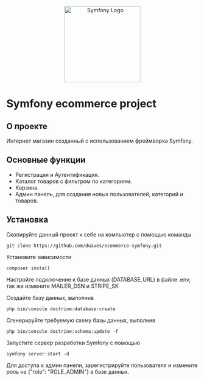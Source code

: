 <p align="center"><img src="https://symfony.com/logos/symfony_white_03.png" width="200" alt="Symfony Logo"></p>

# Symfony ecommerce project

## О проекте

Интернет магазин cозданный с использованием фреймворка Symfony.

## Основные функции

- Регистрация и Аутентификация.
- Каталог товаров с фильтром по категориям.
- Корзина.
- Админ панель, для создания новых пользователей, категорий и товаров.


## Установка

Скопируйте данный проект к себе на компьютер с помощью команды
```
git clone https://github.com/duaves/ecommerce-symfony.git
```
Установите зависимости
```
composer install
```
Настройте подключение к базе данных (DATABASE_URL) в файле .env, так же измените MAILER_DSN и STRIPE_SK
  
Создайте базу данных, выполнив
```
php bin/console doctrine:database:create
```
Сгенерируйте требуемую схему базы данных, выполнив
```
php bin/console doctrine:schema:update -f
```
Запустите сервер разработки Symfony с помощью
```
symfony server:start -d
```
Для доступа к админ панели, зарегистрируйте пользователя и измените роль на {"role": "ROLE_ADMIN"} в базе данных.
